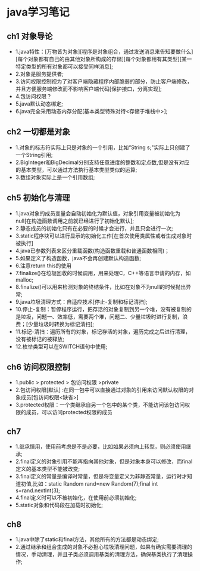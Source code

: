 # java学习笔记

## ch1 对象导论

* 1.java特性：[万物皆为对象][程序是对象组合，通过发送消息来告知要做什么][每个对象都有自己的由其他对象所构成的存储][每个对象都用有其类型][某一特定类型的所有对象都可以接受同样消息];
* 2.对象是服务提供者;
* 3.访问权限控制视为了对客户端隐藏程序内部脆弱的部分，防止客户端修改，并且方便服务端修改而不影响客户端代码[保护接口，分离实现];
* 4.包访问权限？
* 5.java默认动态绑定;
* 6.java完全采用动态内存分配[基本类型特殊对待<存储于堆栈中>];

## ch2 一切都是对象

* 1.对象的标志符实际上只是对象的一个引用，比如“String s;"实际上只创建了一个String引用;
* 2.BigInteger和BigDecimal分别支持任意进度的整数和定点数,但是没有对应的基本类型，可以通过方法执行基本类型类似的运算;
* 3.数组对象实际上是一个引用数组;

## ch5 初始化与清理

* 1.java对象的成员变量会自动初始化为默认值，对象引用变量被初始化为null[在构造函数调用之前就已经进行了初始化默认];
* 2.静态成员的初始化只有在必要的时候才会进行，并且只会进行一次;
* 3.static程序块可以进行显示的初始化工作[在首次使用类属性或者生成对象时被执行]
* 4.java已参数列表来区分重载函数(构造函数重载和普通函数相同)；
* 5.如果定义了构造函数，java不会再创建默认构造函数;
* 6.注意return this的使用
* 7.finalize()在垃圾回收的时候调用，用来处理C，C++等语言申请的内存，如malloc;
* 8.finalize()可以用来检测对象的终结条件，比如在对象不为null的时候抛出异常;
* 9.java垃圾清理方式：自适应技术[停止-复制和标记清扫];
* 10.停止-复制：暂停程序运行，把存活的对象复制到另一个堆，没有被复制的是垃圾，问题一、效率低，需要两个堆，问题二、少量垃圾时进行复制，浪费；[少量垃圾时转换为标记清扫];
* 11.标记-清扫：遍历所有的对象，标记存活的对象，遍历完成之后进行清理，没有被标记的被释放;
* 12.枚举类型可以在SWITCH语句中使用;

## ch6 访问权限控制

* 1.public > protected > 包访问权限 >private
* 2.包访问权限[默认] :在同一包中可以直接通过对象的引用来访问默认权限的对象成员[包访问权限<缺省>]
* 3.protected权限：一个类继承自另一个包中的某个类，不能访问该包访问权限的成员，可以访问protected权限的成员

## ch7 
* 1.继承慎用，使用前考虑是不是必要，比如如果必须向上转型，则必须使用继承;
* 2.final定义的对象引用不能再指向其他对象，但是对象本身可以修改，而final定义的基本类型不能被改变;
* 3.final定义的常量是编译时常量，但是将变量定义为非静态常量，运行时才知道初值,比如：static Random rand=new Random(7);final int s=rand.nextInt(3);
* 4.final定义时可以不被初始化，在使用前必须初始化;
* 5.static对象和代码段在加载时初始化;

## ch8
* 1.java中除了static和final方法，其他所有的方法都是动态绑定;
* 2.通过继承和组合生成的对象不必担心垃圾清理问题，如果有确实需要清理的情况，手动清理，并且子类必须调用基类的清理方法，确保基类执行了清理操作;
